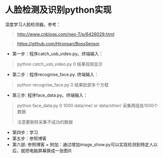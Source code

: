 # 人脸检测及识别python实现

深度学习人脸检测器。参考：
>http://www.cnblogs.com/neo-T/p/6426029.html

>https://github.com/Hironsan/BossSensor

* 第一步：程序catch_usb_video.py。终端输入：
> python catch_usb_video.py 0
> 结果视频显示

* 第二步：程序recognise_face.py. 终端输入：
> python recognise_face.py 0
> 结果脸部多个方框
* 第三步: 程序face_data.py。终端输入：
> python face_data.py 0 1000 data/me/ or data/other/
> 采集两组各1000个数据
> 
> 注意要剔除采集不成功的数据
* 第四步：学习
* 第五步：参照博客
* 第六部: 参照博客
× 附加：通过增加image_show.py可以实现检测到特定人以后，就把电脑屏幕换成一张图片
